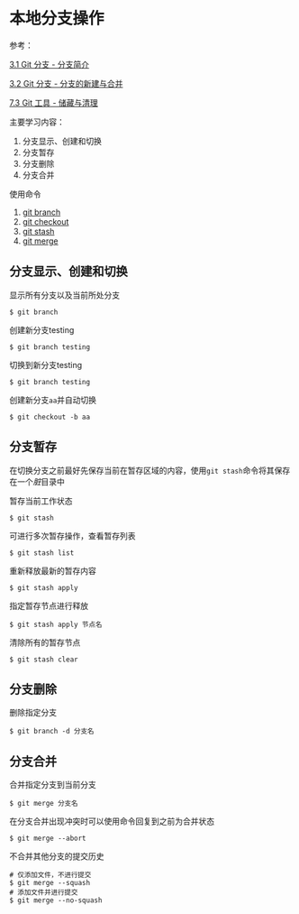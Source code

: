 
# 本地分支操作

参考：

[3.1 Git 分支 - 分支简介](https://git-scm.com/book/zh/v2/Git-%E5%88%86%E6%94%AF-%E5%88%86%E6%94%AF%E7%AE%80%E4%BB%8B)

[3.2 Git 分支 - 分支的新建与合并](https://git-scm.com/book/zh/v2/Git-%E5%88%86%E6%94%AF-%E5%88%86%E6%94%AF%E7%9A%84%E6%96%B0%E5%BB%BA%E4%B8%8E%E5%90%88%E5%B9%B6)

[7.3 Git 工具 - 储藏与清理](https://git-scm.com/book/zh/v2/Git-%E5%B7%A5%E5%85%B7-%E5%82%A8%E8%97%8F%E4%B8%8E%E6%B8%85%E7%90%86#r_git_stashing)

主要学习内容：

1. 分支显示、创建和切换
2. 分支暂存
3. 分支删除
4. 分支合并

使用命令

1. [git branch](https://git-scm.com/docs/git-branch)
2. [git checkout](https://git-scm.com/docs/git-checkout)
3. [git stash](https://git-scm.com/docs/git-stash)
4. [git merge](https://git-scm.com/docs/git-merge)

## 分支显示、创建和切换

显示所有分支以及当前所处分支

```
$ git branch
```

创建新分支testing

```
$ git branch testing
```

切换到新分支testing

```
$ git branch testing
```

创建新分支`aa`并自动切换

```
$ git checkout -b aa
```

## 分支暂存

在切换分支之前最好先保存当前在暂存区域的内容，使用`git stash`命令将其保存在一个*脏*目录中

暂存当前工作状态

```
$ git stash
```

可进行多次暂存操作，查看暂存列表

```
$ git stash list
```

重新释放最新的暂存内容

```
$ git stash apply
```

指定暂存节点进行释放

```
$ git stash apply 节点名
```

清除所有的暂存节点

```
$ git stash clear
```

## 分支删除

删除指定分支

```
$ git branch -d 分支名
```

## 分支合并

合并指定分支到当前分支

```
$ git merge 分支名
```

在分支合并出现冲突时可以使用命令回复到之前为合并状态

```
$ git merge --abort
```

不合并其他分支的提交历史

```
# 仅添加文件，不进行提交
$ git merge --squash
# 添加文件并进行提交
$ git merge --no-squash
```